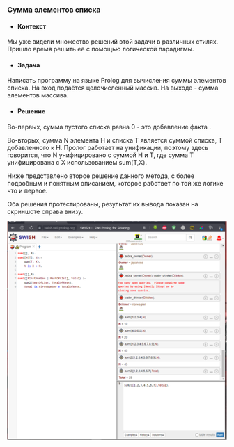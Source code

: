 ### Сумма элементов списка

- #### Контекст
<p>Мы уже видели множество решений этой задачи в различных
стилях. Пришло время решить её с помощью логической
парадигмы.</p>

- #### Задача
<p>Написать программу на языке Prolog для вычисления суммы
элементов списка. На вход подаётся целочисленный массив.
На выходе - сумма элементов массива.</p>

- #### Решение
<p> 
Во-первых, сумма пустого списка равна 0 - это добавление факта .

Во-вторых, сумма N элемента H и списка T является суммой списка, T добавленного к H. Пролог работает на унификации, поэтому здесь говорится, что N унифицировано с суммой H и T, где сумма T унифицирована с X использованием sum(T,X).

Ниже представлено второе решение данного метода, с более подробным и понятным описанием, которое работвет по той же логике что и первое.

Оба решения протестированы, результат их вывода показан на скриншоте справа внизу.
</p>

![image](sum_in_protokol.png)